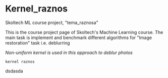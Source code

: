 # Kernel_raznos
Skoltech ML course project, "tema_raznosa"

This is the course project page of Skoltech's Machine Learning course. 
The main task is implement and benchmark different algorithms for "Image restoration" task i.e. deblurring

*Non-uniform kernel is used in this approach to deblur photos*

`kernel raznos` 

dsdasda
